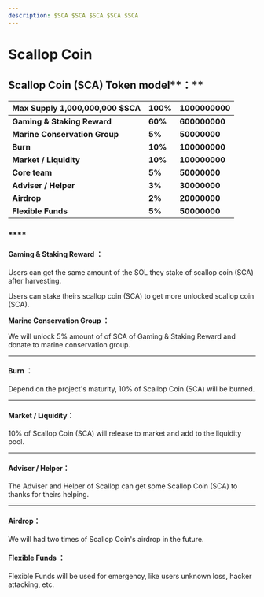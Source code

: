 ```yaml
---
description: $SCA $SCA $SCA $SCA $SCA
---
```


# Scallop Coin

## **Scallop Coin \(SCA\)** Token model**：** 

| Max Supply **1,000,000,000 $SCA** | **100%** | **1000000000** |
| :--- | :--- | :--- |
| **Gaming & Staking Reward** | **60%** | **600000000** |
| **Marine Conservation Group** | **5%** | **50000000** |
| **Burn** | **10%** | **100000000** |
| **Market / Liquidity** | **10%** | **100000000** |
| **Core team** | **5%** | **50000000** |
| **Adviser / Helper** | **3%** | **30000000** |
| **Airdrop** | **2%** | **20000000** |
| **Flexible Funds** | **5%** | **50000000** |

### \*\*\*\*

#### **Gaming & Staking Reward ：** 

Users can get the same amount of the SOL they stake of scallop coin \(SCA\) after harvesting.

Users can stake theirs scallop coin \(SCA\) to get more unlocked scallop coin \(SCA\).

  
**Marine Conservation Group ：**  


We will unlock 5% amount of of SCA of Gaming & Staking Reward and donate to marine conservation group.  
****

#### **Burn ：** 

Depend on the project's maturity, 10% of Scallop Coin \(SCA\)  will be burned.  
****

#### **Market / Liquidity：** 

10% of Scallop Coin \(SCA\) will release to market and add to the liquidity pool.  
****

#### **Adviser / Helper：** 

The Adviser and Helper of Scallop can get some Scallop Coin \(SCA\) to thanks for theirs helping.  
****

#### **Airdrop：** 

We will had two times of Scallop Coin's airdrop in the future.



#### Flexible Funds ： 

Flexible Funds will be used for emergency, like users unknown loss, hacker attacking, etc. 

